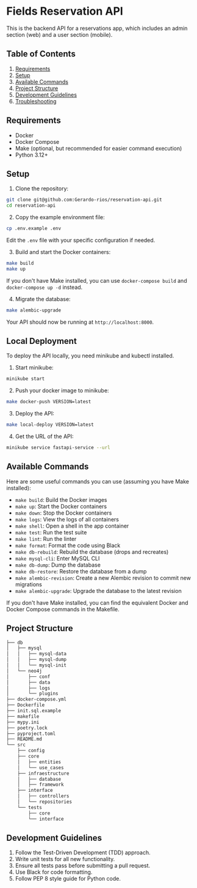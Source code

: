 # Fields Reservation API

This is the backend API for a reservations app, which includes an admin section (web) and a user section (mobile).

## Table of Contents

1. [Requirements](#requirements)
2. [Setup](#setup)
3. [Available Commands](#available-commands)
4. [Project Structure](#project-structure)
5. [Development Guidelines](#development-guidelines)
6. [Troubleshooting](#troubleshooting)

## Requirements

- Docker
- Docker Compose
- Make (optional, but recommended for easier command execution)
- Python 3.12+

## Setup

1. Clone the repository:

```bash
git clone git@github.com:Gerardo-rios/reservation-api.git
cd reservation-api
```

2. Copy the example environment file:

```bash
cp .env.example .env
```

Edit the `.env` file with your specific configuration if needed.

3. Build and start the Docker containers:

```bash
make build
make up
```

If you don't have Make installed, you can use `docker-compose build` and `docker-compose up -d` instead.

4. Migrate the database:

```bash
make alembic-upgrade
```

Your API should now be running at `http://localhost:8000`.


## Local Deployment

To deploy the API locally, you need minikube and kubectl installed.

1. Start minikube:

```bash
minikube start
```

2. Push your docker image to minikube:

```bash
make docker-push VERSION=latest
```

3. Deploy the API:

```bash
make local-deploy VERSION=latest
```

4. Get the URL of the API:

```bash
minikube service fastapi-service --url
```

## Available Commands

Here are some useful commands you can use (assuming you have Make installed):

- `make build`: Build the Docker images
- `make up`: Start the Docker containers
- `make down`: Stop the Docker containers
- `make logs`: View the logs of all containers
- `make shell`: Open a shell in the app container
- `make test`: Run the test suite
- `make lint`: Run the linter
- `make format`: Format the code using Black
- `make db-rebuild`: Rebuild the database (drops and recreates)
- `make mysql-cli`: Enter MySQL CLI
- `make db-dump`: Dump the database
- `make db-restore`: Restore the database from a dump
- `make alembic-revision`: Create a new Alembic revision to commit new migrations
- `make alembic-upgrade`: Upgrade the database to the latest revision

If you don't have Make installed, you can find the equivalent Docker and Docker Compose commands in the Makefile.

## Project Structure

```bash
├── db
│   ├── mysql
│   │   ├── mysql-data
│   │   ├── mysql-dump
│   │   └── mysql-init
│   └── neo4j
│       ├── conf
│       ├── data
│       ├── logs
│       └── plugins
├── docker-compose.yml
├── Dockerfile
├── init.sql.example
├── makefile
├── mypy.ini
├── poetry.lock
├── pyproject.toml
├── README.md
└── src
    ├── config
    ├── core
    │   ├── entities
    │   └── use_cases
    ├── infraestructure
    │   ├── database
    │   ├── framework
    ├── interface
    │   ├── controllers
    │   └── repositories
    └── tests
        ├── core
        └── interface
```

## Development Guidelines

1. Follow the Test-Driven Development (TDD) approach.
2. Write unit tests for all new functionality.
3. Ensure all tests pass before submitting a pull request.
4. Use Black for code formatting.
5. Follow PEP 8 style guide for Python code.
